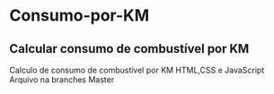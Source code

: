 # Consumo-por-KM
Calcular consumo de combustível por KM
--------------------------------------

Calculo de consumo de combustível por KM
HTML,CSS e JavaScript
Arquivo na branches Master
